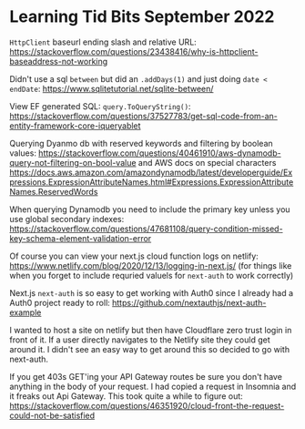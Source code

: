 # Learning Tid Bits September 2022

`HttpClient` baseurl ending slash and relative URL: https://stackoverflow.com/questions/23438416/why-is-httpclient-baseaddress-not-working

Didn't use a sql `between` but did an `.addDays(1)` and just doing `date < endDate`: https://www.sqlitetutorial.net/sqlite-between/

View EF generated SQL: `query.ToQueryString()`: https://stackoverflow.com/questions/37527783/get-sql-code-from-an-entity-framework-core-iqueryablet

Querying Dyanmo db with reserved keywords and filtering by boolean values: https://stackoverflow.com/questions/40461910/aws-dynamodb-query-not-filtering-on-bool-value and AWS docs on special characters	
https://docs.aws.amazon.com/amazondynamodb/latest/developerguide/Expressions.ExpressionAttributeNames.html#Expressions.ExpressionAttributeNames.ReservedWords

When querying Dynamodb you need to include the primary key  unless you use global secondary indexes: https://stackoverflow.com/questions/47681108/query-condition-missed-key-schema-element-validation-error

Of course you can view your next.js cloud function logs on netlify: https://www.netlify.com/blog/2020/12/13/logging-in-next.js/ (for things like when you forget to include requried valuels for `next-auth` to work correctly)

Next.js `next-auth` is so easy to get working with Auth0 since I already had a Auth0 project ready to roll: https://github.com/nextauthjs/next-auth-example 

I wanted to host a site on netlify but then have Cloudflare zero trust login in front of it. If a user directly navigates to the Netlify site they could get around it. I didn't see an easy way to get around this so decided to go with next-auth.

If you get 403s GET'ing your API Gateway routes be sure you don't have anything in the body of your request. I had copied a request in Insomnia and it freaks out Api Gateway. This took quite a while to figure out: https://stackoverflow.com/questions/46351920/cloud-front-the-request-could-not-be-satisfied